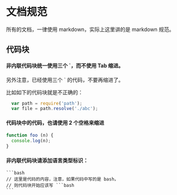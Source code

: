 # 文档规范

所有的文档，一律使用 markdown，实际上这里讲的是 markdown 规范。

## 代码块

#### 非内联代码块统一使用三个 `，而不使用 Tab 缩进。

另外注意，已经使用三个 ` 的代码，不要再缩进了。

比如如下的代码块就是不正确的：

```js
  var path = require('path');
  var file = path.resolve('./abc');
```

#### 代码块中的代码，也请使用 **2** 个空格来缩进

```js
function foo (n) {
  console.log(n);
}
```

#### 非内联代码块请添加语言类型标识：


    ```bash
    // 这里是代码的内容，注意，如果代码中写的是 bash，
    // 则代码块开始应该写 ```bash
    ```
